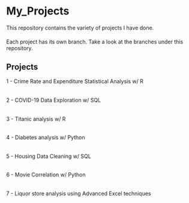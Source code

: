# My_Projects
This repository contains the variety of projects I have done. 
####
Each project has its own branch. Take a look at the branches under this repository.

## Projects
1 - Crime Rate and Expenditure Statistical Analysis w/ R
######
2 - COVID-19 Data Exploration w/ SQL
###### 
3 - Titanic analysis w/ R
###### 
4 - Diabetes analysis w/ Python
###### 
5 - Housing Data Cleaning w/ SQL
###### 
6 - Movie Correlation w/ Python 
###### 
7 - Liquor store analysis using Advanced Excel techniques
